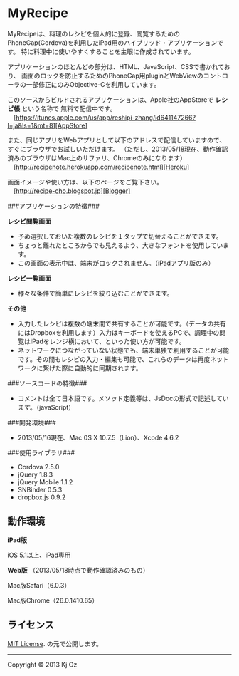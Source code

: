 MyRecipe
======================
MyRecipeは、料理のレシピを個人的に登録、閲覧するためのPhoneGap(Cordova)を利用したiPad用のハイブリッド・アプリケーションです。
特に料理中に使いやすくすることを主眼に作成されています。

アプリケーションのほとんどの部分は、HTML、JavaScript、CSSで書かれており、
画面のロックを防止するためのPhoneGap用pluginとWebViewのコントローラの一部修正にのみObjective-Cを利用しています。

このソースからビルドされるアプリケーションは、Apple社のAppStoreで **レシピ帳** という名称で
無料で配信中です。  
　[https://itunes.apple.com/us/app/reshipi-zhang/id641147266?l=ja&ls=1&mt=8][AppStore]

また、同じアプリをWebアプリとして以下のアドレスで配信していますので、すぐにブラウザでお試しいただけます。
（ただし、2013/05/18現在、動作確認済みのブラウザはMac上のサファリ、Chromeのみになります）
　[http://recipenote.herokuapp.com/recipenote.html][Heroku]

画面イメージや使い方は、以下のページをご覧下さい。  
　[http://recipe-cho.blogspot.jp][Blogger] 

###アプリケーションの特徴###

**レシピ閲覧画面**
* 予め選択しておいた複数のレシピを１タップで切替えることができます。
* ちょっと離れたところからでも見えるよう、大きなフォントを使用しています。 
* この画面の表示中は、端末がロックされません。（iPadアプリ版のみ） 

**レシピ一覧画面**
* 様々な条件で簡単にレシピを絞り込むことができます。 

**その他**
* 入力したレシピは複数の端末間で共有することが可能です。（データの共有にはDropboxを利用します）入力はキーボードを使えるPCで、調理中の閲覧はiPadをレンジ横において、といった使い方が可能です。
* ネットワークにつながっていない状態でも、端末単独で利用することが可能です。その間もレシピの入力・編集も可能で、これらのデータは再度ネットワークに繋げた際に自動的に同期されます。
 
###ソースコードの特徴###

* コメントは全て日本語です。メソッド定義等は、JsDocの形式で記述しています。（javaScript）

###開発環境###

* 2013/05/16現在、Mac 0S X 10.7.5（Lion）、Xcode 4.6.2

###使用ライブラリ###

* Cordova 2.5.0
* jQuery 1.8.3
* jQuery Mobile 1.1.2
* SNBinder 0.5.3
* dropbox.js 0.9.2


動作環境
-----
**iPad版**

iOS 5.1以上、iPad専用

**Web版** （2013/05/18時点で動作確認済みのもの）

Mac版Safari（6.0.3）

Mac版Chrome（26.0.1410.65）


ライセンス
-----
 [MIT License][mit]. の元で公開します。  

-----
Copyright &copy; 2013 Kj Oz  

[AppStore]: https://itunes.apple.com/us/app/reshipi-zhang/id641147266?l=ja&ls=1&mt=8
[Heroku]: http://recipenote.herokuapp.com/recipenote.html
[Blogger]: http://recipe-cho.blogspot.jp
[MIT]: http://www.opensource.org/licenses/mit-license.php